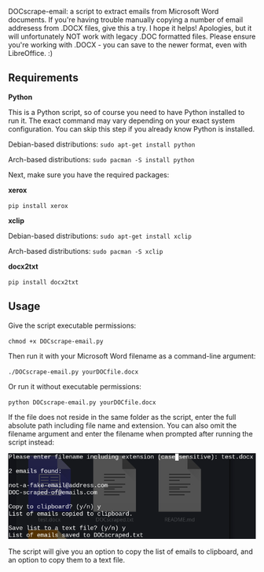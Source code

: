 DOCscrape-email: a script to extract emails from Microsoft Word documents. If you're having trouble manually copying a number of email addresess from .DOCX files, give this a try. I hope it helps! Apologies, but it will unfortunately NOT work with legacy .DOC formatted files. Please ensure you're working with .DOCX - you can save to the newer format, even with LibreOffice. :)

## Requirements

**Python**

This is a Python script, so of course you need to have Python installed to run it. The exact command may vary depending on your exact system configuration. You can skip this step if you already know Python is installed.

Debian-based distributions: `sudo apt-get install python`

Arch-based distributions: `sudo pacman -S install python`

Next, make sure you have the required packages:

**xerox**

`pip install xerox`

**xclip**

Debian-based distributions: `sudo apt-get install xclip`

Arch-based distributions: `sudo pacman -S xclip`

**docx2txt**

`pip install docx2txt`

## Usage

Give the script executable permissions:

`chmod +x DOCscrape-email.py`

Then run it with your Microsoft Word filename as a command-line argument:

`./DOCscrape-email.py yourDOCfile.docx`

Or run it without executable permissions:

`python DOCscrape-email.py yourDOCfile.docx`

If the file does not reside in the same folder as the script, enter the full absolute path including file name and extension. You can also omit the filename argument and enter the filename when prompted after running the script instead:

![](https://github.com/zcyph/DOCscrape-email/blob/main/screenshot.png)

The script will give you an option to copy the list of emails to clipboard, and an option to copy them to a text file.
